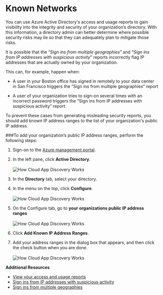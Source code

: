 <properties 
    pageTitle="Known Networks | Microsoft Azure" 
    description="By configuring known networks, you can avoid having IP addresses that are owned by your organization included in the Sign ins from multiple geographies and Sign ins from IP addresses with suspicious activity reports." 
    services="active-directory" 
    documentationCenter="" 
    authors="markusvi" 
    manager="femila"  
    editor=""/>

<tags 
    ms.service="active-directory" 
    ms.workload="identity" 
    ms.tgt_pltfrm="na" 
    ms.devlang="na" 
    ms.topic="article" 
    ms.date="10/10/2016" 
    ms.author="markvi"/>

# <a name="known-networks"></a>Known Networks


You can use Azure Active Directory's access and usage reports to gain visibility into the integrity and security of your organization’s directory. With this information, a directory admin can better determine where possible security risks may lie so that they can adequately plan to mitigate those risks.

It is possible that the “*Sign ins from multiple geographies*” and “*Sign ins from IP addresses with suspicious activity*” reports incorrectly flag IP addresses that are actually owned by your organization. 

This can, for example, happen when: 

- A user in your Boston office has signed in remotely to your data center in San Francisco triggers the “Sign ins from multiple geographies” report 

- A user of your organization tries to sign-on several times with an incorrect password triggers the “Sign ins from IP addresses with suspicious activity” report 

To prevent these cases from generating misleading security reports, you should add known IP address ranges to the list of your organization's public IP address.    


###<a name="to-add-your-organizations-public-ip-address-ranges-perform-the-following-steps"></a>To add your organization’s public IP address ranges, perform the following steps: 

1.  Sign-on to the [Azure management portal](https://manage.windowsazure.com).

2.  In the left pane, click **Active Directory**. <br><br>![How Cloud App Discovery Works](./media/active-directory-known-networks/known-netwoks-01.png)

3.  In the **Directory** tab, select your directory.

4.  In the menu on the top, click **Configure**. <br><br>![How Cloud App Discovery Works](./media/active-directory-known-networks/known-netwoks-02.png)

5.  On the Configure tab, go to **your organizations public IP address ranges** <br><br>![How Cloud App Discovery Works](./media/active-directory-known-networks/known-netwoks-03.png)

6.  Click **Add Known IP Address Ranges**.

7.  Add your address ranges in the dialog box that appears, and then click the check button  when you are done. <br><br>![How Cloud App Discovery Works](./media/active-directory-known-networks/known-netwoks-04.png)


**Additional Resources**


* [View your access and usage reports](active-directory-view-access-usage-reports.md)
* [Sign ins from IP addresses with suspicious activity](active-directory-reporting-sign-ins-from-ip-addresses-with-suspicious-activity.md)
* [Sign ins from multiple geographies](active-directory-reporting-sign-ins-from-multiple-geographies.md)


